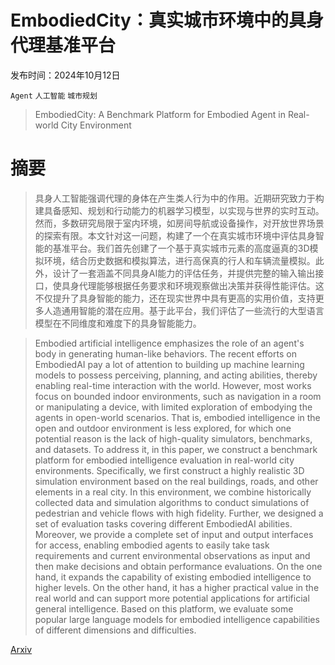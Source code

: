 # EmbodiedCity：真实城市环境中的具身代理基准平台

发布时间：2024年10月12日

`Agent` `人工智能` `城市规划`

> EmbodiedCity: A Benchmark Platform for Embodied Agent in Real-world City Environment

# 摘要

> 具身人工智能强调代理的身体在产生类人行为中的作用。近期研究致力于构建具备感知、规划和行动能力的机器学习模型，以实现与世界的实时互动。然而，多数研究局限于室内环境，如房间导航或设备操作，对开放世界场景的探索有限。本文针对这一问题，构建了一个在真实城市环境中评估具身智能的基准平台。我们首先创建了一个基于真实城市元素的高度逼真的3D模拟环境，结合历史数据和模拟算法，进行高保真的行人和车辆流量模拟。此外，设计了一套涵盖不同具身AI能力的评估任务，并提供完整的输入输出接口，使具身代理能够根据任务要求和环境观察做出决策并获得性能评估。这不仅提升了具身智能的能力，还在现实世界中具有更高的实用价值，支持更多人造通用智能的潜在应用。基于此平台，我们评估了一些流行的大型语言模型在不同维度和难度下的具身智能能力。

> Embodied artificial intelligence emphasizes the role of an agent's body in generating human-like behaviors. The recent efforts on EmbodiedAI pay a lot of attention to building up machine learning models to possess perceiving, planning, and acting abilities, thereby enabling real-time interaction with the world. However, most works focus on bounded indoor environments, such as navigation in a room or manipulating a device, with limited exploration of embodying the agents in open-world scenarios. That is, embodied intelligence in the open and outdoor environment is less explored, for which one potential reason is the lack of high-quality simulators, benchmarks, and datasets. To address it, in this paper, we construct a benchmark platform for embodied intelligence evaluation in real-world city environments. Specifically, we first construct a highly realistic 3D simulation environment based on the real buildings, roads, and other elements in a real city. In this environment, we combine historically collected data and simulation algorithms to conduct simulations of pedestrian and vehicle flows with high fidelity. Further, we designed a set of evaluation tasks covering different EmbodiedAI abilities. Moreover, we provide a complete set of input and output interfaces for access, enabling embodied agents to easily take task requirements and current environmental observations as input and then make decisions and obtain performance evaluations. On the one hand, it expands the capability of existing embodied intelligence to higher levels. On the other hand, it has a higher practical value in the real world and can support more potential applications for artificial general intelligence. Based on this platform, we evaluate some popular large language models for embodied intelligence capabilities of different dimensions and difficulties.

[Arxiv](https://arxiv.org/abs/2410.09604)